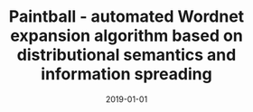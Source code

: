 ---
# Documentation: https://wowchemy.com/docs/managing-content/

title: Paintball - automated Wordnet expansion algorithm based on distributional semantics
  and information spreading
subtitle: ''
summary: ''
authors:
- piasecki
tags: []
categories: []
date: '2019-01-01'
lastmod: 2022-10-07T05:08:01Z
featured: false
draft: false

# Featured image
# To use, add an image named `featured.jpg/png` to your page's folder.
# Focal points: Smart, Center, TopLeft, Top, TopRight, Left, Right, BottomLeft, Bottom, BottomRight.
image:
  caption: ''
  focal_point: ''
  preview_only: false

# Projects (optional).
#   Associate this post with one or more of your projects.
#   Simply enter your project's folder or file name without extension.
#   E.g. `projects = ["internal-project"]` references `content/project/deep-learning/index.md`.
#   Otherwise, set `projects = []`.
projects: []
publishDate: '2022-10-07T05:08:00.678604Z'
publication_types:
- '2'
abstract: ''
publication: '*Computational Methods in Science and Technology*'
doi: 10.12921/cmst.2018.0000051
url_pdf: http://cmst.eu/wp-content/uploads/files/10.12921_cmst.2018.0000051_PIASECKI.pdf
---